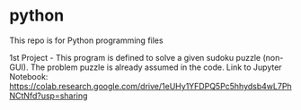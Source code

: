 # python
This repo is for Python programming files

1st Project - This program is defined to solve a given sudoku puzzle (non-GUI). The problem puzzle is already assumed in the code.
Link to Jupyter Notebook:
https://colab.research.google.com/drive/1eUHy1YFDPQ5Pc5hhydsb4wL7PhNCtNfd?usp=sharing
